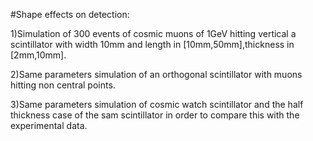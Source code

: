 #Shape effects on detection:

1)Simulation of 300 events of cosmic muons of 1GeV hitting vertical a scintillator with width 10mm and length in [10mm,50mm],thickness in 
[2mm,10mm].

2)Same parameters simulation of an orthogonal scintillator with muons hitting non central points.

3)Same parameters simulation of cosmic watch scintillator and the half thickness case of the sam scintillator in order to compare this with 
the experimental data.
